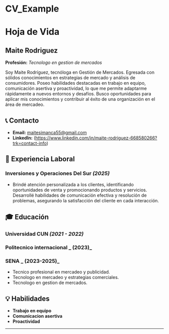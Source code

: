# CV_Example
# Hoja de Vida

## Maite Rodriguez 
**Profesión:** _Tecnologo en gestion de mercados_

Soy Maite Rodríguez, tecnóloga en Gestión de Mercados. Egresada con sólidos conocimientos en estrategias de mercado y análisis de consumidores. Poseo habilidades destacadas en trabajo en equipo, comunicación asertiva y proactividad, lo que me permite adaptarme rápidamente a nuevos entornos y desafíos. Busco oportunidades para aplicar mis conocimientos y contribuir al éxito de una organización en el área de mercadeo.


## 📞 Contacto
- **Email:** [maitesimanca55@gmail.com](mailto:maitesimanca55@gmail.com)
- **LinkedIn:** (https://www.linkedin.com/in/maite-rodriguez-668580266?trk=contact-info)

## 🏢 Experiencia Laboral
### **Inversiones y Operaciones Del Sur** _(2025)_
- Brindé atención personalizada a los clientes, identificando oportunidades de venta y promocionando productos y servicios. Desarrollé habilidades de comunicación efectiva y resolución de problemas, asegurando la satisfacción del cliente en cada interacción.


## 🎓 Educación
### **Universidad CUN** _(2021 - 2022)_
### **Politecnico internacional** _ (2023)_
### **SENA** _ (2023-2025)_ 
- Tecnico profesional en mercadeo y publicidad.
- Tecnologo en mercadeo y estrategias comerciales.
- Tecnologo en gestion de mercados. 

## 💡 Habilidades
- **Trabajo en equipo**
- **Comunicacion asertiva**
- **Proactividad**

---

